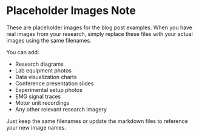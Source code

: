 # Placeholder Images Note

These are placeholder images for the blog post examples. When you have real images from your research, simply replace these files with your actual images using the same filenames.

You can add:
- Research diagrams
- Lab equipment photos
- Data visualization charts
- Conference presentation slides
- Experimental setup photos
- EMG signal traces
- Motor unit recordings
- Any other relevant research imagery

Just keep the same filenames or update the markdown files to reference your new image names.